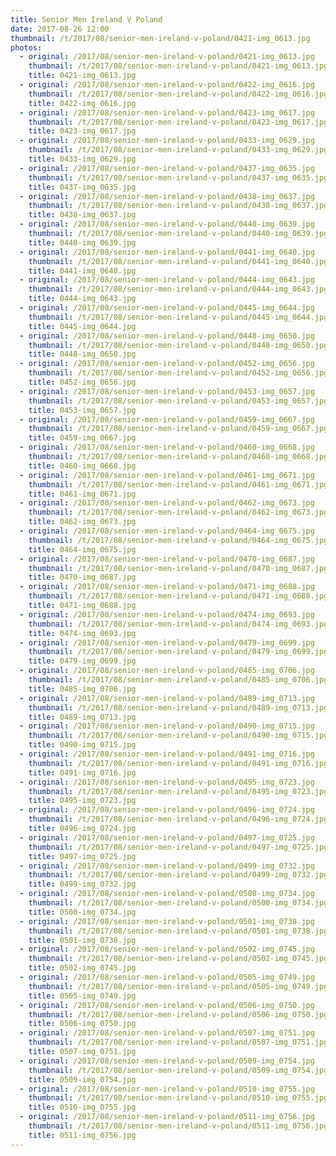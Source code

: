 ```yaml
---
title: Senior Men Ireland V Poland
date: 2017-08-26 12:00
thumbnail: /t/2017/08/senior-men-ireland-v-poland/0421-img_0613.jpg
photos:
  - original: /2017/08/senior-men-ireland-v-poland/0421-img_0613.jpg
    thumbnail: /t/2017/08/senior-men-ireland-v-poland/0421-img_0613.jpg
    title: 0421-img_0613.jpg
  - original: /2017/08/senior-men-ireland-v-poland/0422-img_0616.jpg
    thumbnail: /t/2017/08/senior-men-ireland-v-poland/0422-img_0616.jpg
    title: 0422-img_0616.jpg
  - original: /2017/08/senior-men-ireland-v-poland/0423-img_0617.jpg
    thumbnail: /t/2017/08/senior-men-ireland-v-poland/0423-img_0617.jpg
    title: 0423-img_0617.jpg
  - original: /2017/08/senior-men-ireland-v-poland/0433-img_0629.jpg
    thumbnail: /t/2017/08/senior-men-ireland-v-poland/0433-img_0629.jpg
    title: 0433-img_0629.jpg
  - original: /2017/08/senior-men-ireland-v-poland/0437-img_0635.jpg
    thumbnail: /t/2017/08/senior-men-ireland-v-poland/0437-img_0635.jpg
    title: 0437-img_0635.jpg
  - original: /2017/08/senior-men-ireland-v-poland/0438-img_0637.jpg
    thumbnail: /t/2017/08/senior-men-ireland-v-poland/0438-img_0637.jpg
    title: 0438-img_0637.jpg
  - original: /2017/08/senior-men-ireland-v-poland/0440-img_0639.jpg
    thumbnail: /t/2017/08/senior-men-ireland-v-poland/0440-img_0639.jpg
    title: 0440-img_0639.jpg
  - original: /2017/08/senior-men-ireland-v-poland/0441-img_0640.jpg
    thumbnail: /t/2017/08/senior-men-ireland-v-poland/0441-img_0640.jpg
    title: 0441-img_0640.jpg
  - original: /2017/08/senior-men-ireland-v-poland/0444-img_0643.jpg
    thumbnail: /t/2017/08/senior-men-ireland-v-poland/0444-img_0643.jpg
    title: 0444-img_0643.jpg
  - original: /2017/08/senior-men-ireland-v-poland/0445-img_0644.jpg
    thumbnail: /t/2017/08/senior-men-ireland-v-poland/0445-img_0644.jpg
    title: 0445-img_0644.jpg
  - original: /2017/08/senior-men-ireland-v-poland/0448-img_0650.jpg
    thumbnail: /t/2017/08/senior-men-ireland-v-poland/0448-img_0650.jpg
    title: 0448-img_0650.jpg
  - original: /2017/08/senior-men-ireland-v-poland/0452-img_0656.jpg
    thumbnail: /t/2017/08/senior-men-ireland-v-poland/0452-img_0656.jpg
    title: 0452-img_0656.jpg
  - original: /2017/08/senior-men-ireland-v-poland/0453-img_0657.jpg
    thumbnail: /t/2017/08/senior-men-ireland-v-poland/0453-img_0657.jpg
    title: 0453-img_0657.jpg
  - original: /2017/08/senior-men-ireland-v-poland/0459-img_0667.jpg
    thumbnail: /t/2017/08/senior-men-ireland-v-poland/0459-img_0667.jpg
    title: 0459-img_0667.jpg
  - original: /2017/08/senior-men-ireland-v-poland/0460-img_0668.jpg
    thumbnail: /t/2017/08/senior-men-ireland-v-poland/0460-img_0668.jpg
    title: 0460-img_0668.jpg
  - original: /2017/08/senior-men-ireland-v-poland/0461-img_0671.jpg
    thumbnail: /t/2017/08/senior-men-ireland-v-poland/0461-img_0671.jpg
    title: 0461-img_0671.jpg
  - original: /2017/08/senior-men-ireland-v-poland/0462-img_0673.jpg
    thumbnail: /t/2017/08/senior-men-ireland-v-poland/0462-img_0673.jpg
    title: 0462-img_0673.jpg
  - original: /2017/08/senior-men-ireland-v-poland/0464-img_0675.jpg
    thumbnail: /t/2017/08/senior-men-ireland-v-poland/0464-img_0675.jpg
    title: 0464-img_0675.jpg
  - original: /2017/08/senior-men-ireland-v-poland/0470-img_0687.jpg
    thumbnail: /t/2017/08/senior-men-ireland-v-poland/0470-img_0687.jpg
    title: 0470-img_0687.jpg
  - original: /2017/08/senior-men-ireland-v-poland/0471-img_0688.jpg
    thumbnail: /t/2017/08/senior-men-ireland-v-poland/0471-img_0688.jpg
    title: 0471-img_0688.jpg
  - original: /2017/08/senior-men-ireland-v-poland/0474-img_0693.jpg
    thumbnail: /t/2017/08/senior-men-ireland-v-poland/0474-img_0693.jpg
    title: 0474-img_0693.jpg
  - original: /2017/08/senior-men-ireland-v-poland/0479-img_0699.jpg
    thumbnail: /t/2017/08/senior-men-ireland-v-poland/0479-img_0699.jpg
    title: 0479-img_0699.jpg
  - original: /2017/08/senior-men-ireland-v-poland/0485-img_0706.jpg
    thumbnail: /t/2017/08/senior-men-ireland-v-poland/0485-img_0706.jpg
    title: 0485-img_0706.jpg
  - original: /2017/08/senior-men-ireland-v-poland/0489-img_0713.jpg
    thumbnail: /t/2017/08/senior-men-ireland-v-poland/0489-img_0713.jpg
    title: 0489-img_0713.jpg
  - original: /2017/08/senior-men-ireland-v-poland/0490-img_0715.jpg
    thumbnail: /t/2017/08/senior-men-ireland-v-poland/0490-img_0715.jpg
    title: 0490-img_0715.jpg
  - original: /2017/08/senior-men-ireland-v-poland/0491-img_0716.jpg
    thumbnail: /t/2017/08/senior-men-ireland-v-poland/0491-img_0716.jpg
    title: 0491-img_0716.jpg
  - original: /2017/08/senior-men-ireland-v-poland/0495-img_0723.jpg
    thumbnail: /t/2017/08/senior-men-ireland-v-poland/0495-img_0723.jpg
    title: 0495-img_0723.jpg
  - original: /2017/08/senior-men-ireland-v-poland/0496-img_0724.jpg
    thumbnail: /t/2017/08/senior-men-ireland-v-poland/0496-img_0724.jpg
    title: 0496-img_0724.jpg
  - original: /2017/08/senior-men-ireland-v-poland/0497-img_0725.jpg
    thumbnail: /t/2017/08/senior-men-ireland-v-poland/0497-img_0725.jpg
    title: 0497-img_0725.jpg
  - original: /2017/08/senior-men-ireland-v-poland/0499-img_0732.jpg
    thumbnail: /t/2017/08/senior-men-ireland-v-poland/0499-img_0732.jpg
    title: 0499-img_0732.jpg
  - original: /2017/08/senior-men-ireland-v-poland/0500-img_0734.jpg
    thumbnail: /t/2017/08/senior-men-ireland-v-poland/0500-img_0734.jpg
    title: 0500-img_0734.jpg
  - original: /2017/08/senior-men-ireland-v-poland/0501-img_0738.jpg
    thumbnail: /t/2017/08/senior-men-ireland-v-poland/0501-img_0738.jpg
    title: 0501-img_0738.jpg
  - original: /2017/08/senior-men-ireland-v-poland/0502-img_0745.jpg
    thumbnail: /t/2017/08/senior-men-ireland-v-poland/0502-img_0745.jpg
    title: 0502-img_0745.jpg
  - original: /2017/08/senior-men-ireland-v-poland/0505-img_0749.jpg
    thumbnail: /t/2017/08/senior-men-ireland-v-poland/0505-img_0749.jpg
    title: 0505-img_0749.jpg
  - original: /2017/08/senior-men-ireland-v-poland/0506-img_0750.jpg
    thumbnail: /t/2017/08/senior-men-ireland-v-poland/0506-img_0750.jpg
    title: 0506-img_0750.jpg
  - original: /2017/08/senior-men-ireland-v-poland/0507-img_0751.jpg
    thumbnail: /t/2017/08/senior-men-ireland-v-poland/0507-img_0751.jpg
    title: 0507-img_0751.jpg
  - original: /2017/08/senior-men-ireland-v-poland/0509-img_0754.jpg
    thumbnail: /t/2017/08/senior-men-ireland-v-poland/0509-img_0754.jpg
    title: 0509-img_0754.jpg
  - original: /2017/08/senior-men-ireland-v-poland/0510-img_0755.jpg
    thumbnail: /t/2017/08/senior-men-ireland-v-poland/0510-img_0755.jpg
    title: 0510-img_0755.jpg
  - original: /2017/08/senior-men-ireland-v-poland/0511-img_0756.jpg
    thumbnail: /t/2017/08/senior-men-ireland-v-poland/0511-img_0756.jpg
    title: 0511-img_0756.jpg
---
```


